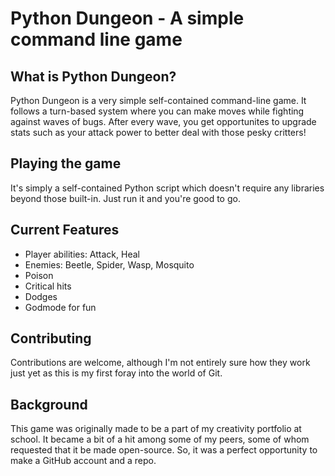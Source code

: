 # Python Dungeon - A simple command line game

## What is Python Dungeon?
Python Dungeon is a very simple self-contained command-line game. It follows a turn-based system where you can make moves while fighting against waves of bugs.
After every wave, you get opportunites to upgrade stats such as your attack power to better deal with those pesky critters!

## Playing the game
It's simply a self-contained Python script which doesn't require any libraries beyond those built-in. Just run it and you're good to go.

## Current Features
- Player abilities: Attack, Heal
- Enemies: Beetle, Spider, Wasp, Mosquito
- Poison
- Critical hits
- Dodges
- Godmode for fun

## Contributing
Contributions are welcome, although I'm not entirely sure how they work just yet as this is my first foray into the world of Git.

## Background
This game was originally made to be a part of my creativity portfolio at school. It became a bit of a hit among some of my peers, some of whom requested that it
be made open-source. So, it was a perfect opportunity to make a GitHub account and a repo.